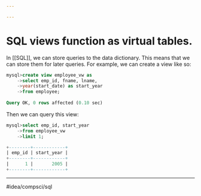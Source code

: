 ```yaml
---

---
```

# SQL views function as virtual tables. 
In [[SQL]], we can store queries to the data dictionary. This means that we can store them for later queries. For example, we can create a view like so:

```sql
mysql>create view employee_vw as
	->select emp_id, fname, lname,
	->year(start_date) as start_year
	->from employee;
	
Query OK, 0 rows affected (0.10 sec)
```

Then we can query this view:

```sql
mysql>select emp_id, start_year
	->from employee_vw
	->limit 1;

+--------+------------+ 
| emp_id | start_year |
+--------+------------+
|      1 |       2005 |
+--------+------------+
```

---
#idea/compsci/sql 